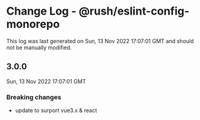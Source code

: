 # Change Log - @rush/eslint-config-monorepo

This log was last generated on Sun, 13 Nov 2022 17:07:01 GMT and should not be manually modified.

## 3.0.0
Sun, 13 Nov 2022 17:07:01 GMT

### Breaking changes

- update to surport vue3.x & react

